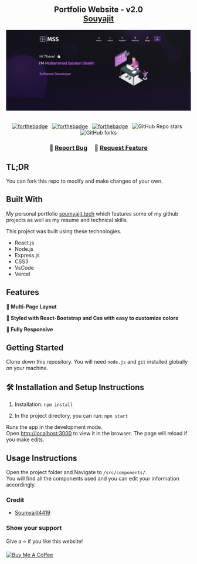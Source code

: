 <h2 align="center">
  Portfolio Website - v2.0<br/>
  <a href="https://soumyajit.vercel.app/" target="_blank">Souyajit</a>
</h2>
<div align="center">
  <img alt="Demo" src="./Images/readme-img.png" />
</div>

<br/>

<center>

[![forthebadge](https://forthebadge.com/images/badges/built-with-love.svg)](https://forthebadge.com) &nbsp;
[![forthebadge](https://forthebadge.com/images/badges/made-with-javascript.svg)](https://forthebadge.com) &nbsp;
[![forthebadge](https://forthebadge.com/images/badges/open-source.svg)](https://forthebadge.com) &nbsp;
![GitHub Repo stars](https://img.shields.io/github/stars/Mohammed-Salman-Shaikh/Portfolio?color=red&logo=github&style=for-the-badge) &nbsp;
![GitHub forks](https://img.shields.io/github/forks/Mohammed-Salman-Shaikh/Portfolio?color=red&logo=github&style=for-the-badge)

</center>

<h3 align="center">
    🔹
    <a href="https://github.com/Mohammed-Salman-Shaikh/Portfolio/issues">Report Bug</a> &nbsp; &nbsp;
    🔹
    <a href="https://github.com/Mohammed-Salman-Shaikh/Portfolio/issues">Request Feature</a>
</h3>

## TL;DR

You can fork this repo to modify and make changes of your own.


## Built With

My personal portfolio <a href="https://soumyajit.vercel.app/" target="_blank">soumyajit.tech</a> which features some of my github projects as well as my resume and technical skills.<br/>

This project was built using these technologies.

- React.js
- Node.js
- Express.js
- CSS3
- VsCode
- Vercel

## Features

**📖 Multi-Page Layout**

**🎨 Styled with React-Bootstrap and Css with easy to customize colors**

**📱 Fully Responsive**

## Getting Started

Clone down this repository. You will need `node.js` and `git` installed globally on your machine.

## 🛠 Installation and Setup Instructions

1. Installation: `npm install`

2. In the project directory, you can run: `npm start`

Runs the app in the development mode.\
Open [http://localhost:3000](http://localhost:3000) to view it in the browser.
The page will reload if you make edits.

## Usage Instructions

Open the project folder and Navigate to `/src/components/`. <br/>
You will find all the components used and you can edit your information accordingly.

### Credit
- [Soumyajit4419](https://github.com/soumyajit4419/Portfolio)

  
### Show your support

Give a ⭐ if you like this website!

<a href="https://www.buymeacoffee.com/salluarsh" target="_blank"><img src="https://cdn.buymeacoffee.com/buttons/v2/default-violet.png" alt="Buy Me A Coffee" height= "60px" width= "217px" ></a>
